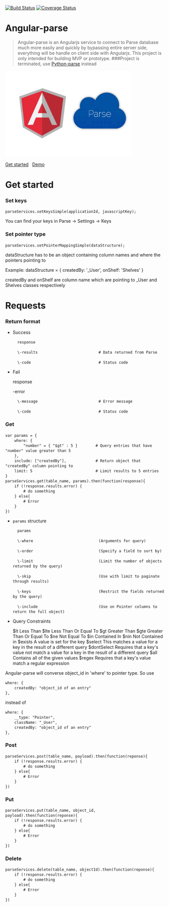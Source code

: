 [![Build Status](https://travis-ci.org/nghiattran/angular-parse.svg?branch=travis)](https://travis-ci.org/nghiattran/angular-parse)
[![Coverage Status](https://coveralls.io/repos/nghiattran/angular-parse/badge.svg?branch=master&service=github)](https://coveralls.io/github/nghiattran/angular-parse?branch=master)

# Angular-parse
> Angular-parse is an Angularjs service to connect to Parse database much more easily and quickly by bypassing entire server side, everything will be handle on client side with Angularjs. This project is only intended for building MVP or prototype.
###Project is terminated, use [Python-parse](https://github.com/nghiattran/python-parse) instead 

[![image](angular-parse.png)]()

[Get started](https://github.com/nghiattran/python-parse)&nbsp;&nbsp;&nbsp;[Demo](https://github.com/nghiattran/python-parse)

# Get started

### Set keys
	parseServices.setKeysSimple(applicationId, javascriptKey);
You can find your keys in Parse -> Settings -> Keys

### Set pointer type
	parseServices.setPointerMappingSimple(dataStructure);

dataStructure has to be an object containing column names and where the pointers pointing to

Example:
	dataStructure = {
		createdBy: '_User',
		onShelf: 'Shelves'
	}

createdBy and onShelf are column name which are pointing to _User and Shelves classes respectively

# Requests

### Return format

* Success

		response

		\-results							# Data returned from Parse

		\-code 								# Status code

* Fail

	response

	\-error

		\-message							# Error message

		\-code 								# Status code

### Get

	var params = { 
	    where: {
	    	"number" = { "$gt" : 5 }		# Query entries that have "number" value greater than 5
	    },
	    include: ["createdBy"],				# Return object that "createdBy" column pointing to
	    limit: 5							# Limit results to 5 entries
	}
	parseServices.get(table_name, params).then(function(response){
		if (!response.results.error) {
			# do something
		} else{
			# Error
		}
	})

* `params` structure 

		params

		\-where								(Arguments for query)

		\-order 							(Specify a field to sort by)

		\-limit								(Limit the number of objects returned by the query)

		\-skip 								(Use with limit to paginate through results)

		\-keys 								(Restrict the fields returned by the query)

		\-include							(Use on Pointer columns to return the full object)

* Query Constraints

	$lt				Less Than
	$lte			Less Than Or Equal To
	$gt				Greater Than
	$gte			Greater Than Or Equal To
	$ne				Not Equal To
	$in				Contained In
	$nin			Not Contained in
	$exists			A value is set for the key
	$select			This matches a value for a key in the result of a different query
	$dontSelect		Requires that a key's value not match a value for a key in the result of a different query
	$all			Contains all of the given values
	$regex			Requires that a key's value match a regular expression

Angular-parse will converse object_id in 'where' to pointer type. So use

	where: {
    	createdBy: "object_id of an entry"
    },

instead of

	where: {
		__type: "Pointer",
		className: "_User",
    	createdBy: "object_id of an entry"
    },

### Post

	parseServices.post(table_name, payload).then(function(reponse){
    	if (!response.results.error) {
			# do something
		} else{
			# Error
		}
    })

### Put

	parseServices.put(table_name, object_id, payload).then(function(reponse){
    	if (!response.results.error) {
			# do something
		} else{
			# Error
		}
    })

### Delete

	parseServices.delete(table_name, objectId).then(function(reponse){
    	if (!response.results.error) {
			# do something
		} else{
			# Error
		}
    })